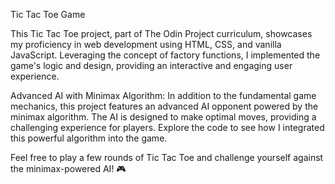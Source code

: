 Tic Tac Toe Game

This Tic Tac Toe project, part of The Odin Project curriculum, showcases my proficiency in web development using HTML, CSS, and vanilla JavaScript. Leveraging the concept of factory functions, I implemented the game's logic and design, providing an interactive and engaging user experience.

Advanced AI with Minimax Algorithm:
In addition to the fundamental game mechanics, this project features an advanced AI opponent powered by the minimax algorithm. The AI is designed to make optimal moves, providing a challenging experience for players. Explore the code to see how I integrated this powerful algorithm into the game.

Feel free to play a few rounds of Tic Tac Toe and challenge yourself against the minimax-powered AI! 🎮

